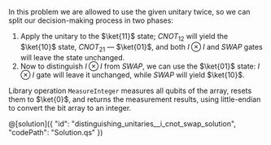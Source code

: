 In this problem we are allowed to use the given unitary twice, so we can split our decision-making process in two phases:

1. Apply the unitary to the $\ket{11}$ state; $CNOT_{12}$ will yield the $\ket{10}$ state, $CNOT_{21}$ &mdash; $\ket{01}$, and both $I \otimes I$ and $SWAP$ gates will leave the state unchanged.
2. Now to distinguish $I \otimes I$ from $SWAP$, we can use the $\ket{01}$ state: $I \otimes I$ gate will leave it unchanged, while $SWAP$ will yield $\ket{10}$.

Library operation `MeasureInteger` measures all qubits of the array, resets them to $\ket{0}$, and returns the measurement results, using little-endian to convert the bit array to an integer.

@[solution]({
    "id": "distinguishing_unitaries__i_cnot_swap_solution",
    "codePath": "Solution.qs"
})
